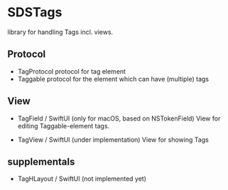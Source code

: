 # SDSTags

library for handling Tags incl. views.

## Protocol
- TagProtocol
  protocol for tag element
- Taggable
   protocol for the element which can have (multiple) tags

## View
- TagField / SwiftUI (only for macOS, based on NSTokenField)
   View for editing Taggable-element tags.
   
- TagView / SwiftUI (under implementation)
   View for showing Tags
   
## supplementals
- TagHLayout / SwiftUI (not implemented yet)
